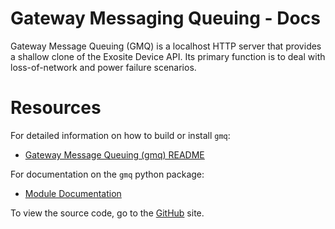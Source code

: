 # Gateway Messaging Queuing - Docs

Gateway Message Queuing (GMQ) is a localhost HTTP server that provides a shallow clone of the Exosite Device API. Its primary function is to deal with loss-of-network and power failure scenarios.

# Resources

For detailed information on how to build or install `gmq`: 
*  [Gateway Message Queuing (gmq) README](/gwe/qmq/gateway_messaging_queuing_gmq/)

For documentation on the `gmq` python package:
*  [Module Documentation](https://gateway-engine.exosite.io/gmq/apidoc/modules.htmll)

To view the source code, go to the [GitHub](https://github.com/exosite/gmq) site.
